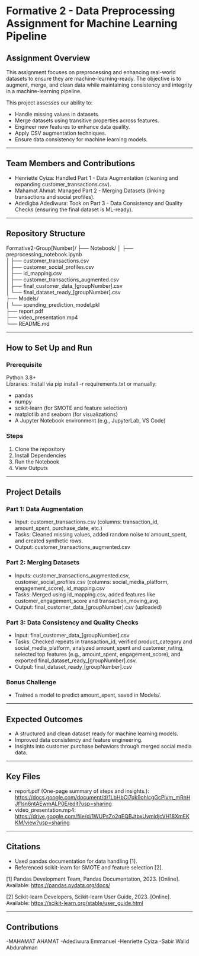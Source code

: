 # Formative 2 - Data Preprocessing Assignment for Machine Learning Pipeline

## **Assignment Overview**
This assignment focuses on preprocessing and enhancing real-world datasets to ensure they are machine-learning-ready. The objective is to augment, merge, and clean data while maintaining consistency and integrity in a machine-learning pipeline.

This project assesses our ability to:
- Handle missing values in datasets.
- Merge datasets using transitive properties across features.
- Engineer new features to enhance data quality.
- Apply CSV augmentation techniques.
- Ensure data consistency for machine learning models.

---

## **Team Members and Contributions**
- Henriette Cyiza: Handled Part 1 - Data Augmentation (cleaning and expanding customer_transactions.csv).
- Mahamat Ahmat: Managed Part 2 - Merging Datasets (linking transactions and social profiles).
- Adedigba Adediwura: Took on Part 3 - Data Consistency and Quality Checks (ensuring the final dataset is ML-ready).

---

## **Repository Structure**

Formative2-Group[Number]/
├── Notebook/
│   ├── preprocessing_notebook.ipynb  <br/>
│   ├── customer_transactions.csv     <br/>
│   ├── customer_social_profiles.csv  <br/>
│   ├── id_mapping.csv                <br/>
│   ├── customer_transactions_augmented.csv  <br/>
│   ├── final_customer_data_[groupNumber].csv  <br/>
│   └── final_dataset_ready_[groupNumber].csv  <br/>
├── Models/  <br/>
│   └── spending_prediction_model.pkl  <br/>
├── report.pdf  <br/>
├── video_presentation.mp4  <br/>
└── README.md  <br/>

---

## **How to Set Up and Run**

### **Prerequisite**
Python 3.8+  <br/>
Libraries: Install via pip install -r requirements.txt or manually:  <br/>
- pandas  <br/>
- numpy  <br/>
- scikit-learn (for SMOTE and feature selection)  <br/>
- matplotlib and seaborn (for visualizations)  <br/>
- A Jupyter Notebook environment (e.g., JupyterLab, VS Code) <br/>

### **Steps**
1. Clone the repository
2. Install Dependencies
3. Run the Notebook
4. View Outputs

---

## **Project Details**

### **Part 1: Data Augmentation**
- Input: customer_transactions.csv (columns: transaction_id, amount_spent, purchase_date, etc.)
- Tasks: Cleaned missing values, added random noise to amount_spent, and created synthetic rows.
- Output: customer_transactions_augmented.csv

### **Part 2: Merging Datasets**
- Inputs: customer_transactions_augmented.csv, customer_social_profiles.csv (columns: social_media_platform, engagement_score), id_mapping.csv
- Tasks: Merged using id_mapping.csv, added features like customer_engagement_score and transaction_moving_avg.
- Output: final_customer_data_[groupNumber].csv (uploaded)

### **Part 3: Data Consistency and Quality Checks**
- Input: final_customer_data_[groupNumber].csv
- Tasks: Checked repeats in transaction_id, verified product_category and social_media_platform, analyzed amount_spent and customer_rating, selected top features (e.g., amount_spent, engagement_score), and exported final_dataset_ready_[groupNumber].csv.
- Output: final_dataset_ready_[groupNumber].csv

### **Bonus Challenge**
- Trained a model to predict amount_spent, saved in Models/.

---

## **Expected Outcomes**
- A structured and clean dataset ready for machine learning models.
- Improved data consistency and feature engineering.
- Insights into customer purchase behaviors through merged social media data.

---

## **Key Files**
- report.pdf (One-page summary of steps and insights.): https://docs.google.com/document/d/1LbHbCj7qk9ohlcgGcPlvm_mRnHJf1sn6ntAEwmALP0E/edit?usp=sharing
- video_presentation.mp4: https://drive.google.com/file/d/1WUPsZo2qEQBJtbxUvmldjcVH18XmEKKM/view?usp=sharing

---

## **Citations**
- Used pandas documentation for data handling [1].
- Referenced scikit-learn for SMOTE and feature selection [2].

[1] Pandas Development Team, Pandas Documentation, 2023. [Online]. Available: https://pandas.pydata.org/docs/

[2] Scikit-learn Developers, Scikit-learn User Guide, 2023. [Online]. Available: https://scikit-learn.org/stable/user_guide.html

---

## **Contributions**
-MAHAMAT AHAMAT -Adediwura Emmanuel -Henriette Cyiza -Sabir Walid Abdurahman





